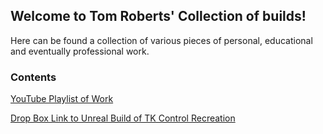 ## Welcome to Tom Roberts' Collection of builds!

Here can be found a collection of various pieces of personal, educational and eventually professional work. 

### Contents 

[YouTube Playlist of Work](https://www.youtube.com/playlist?list=PLsT8UXjJti2k84J1OuAp-ilb48WAyA5gV)

[Drop Box Link to Unreal Build of TK Control Recreation](https://www.dropbox.com/sh/aw1t48z2pntc14o/AACVjE3ZYn3R4Dn1LCZLAmj_a?dl=0)

